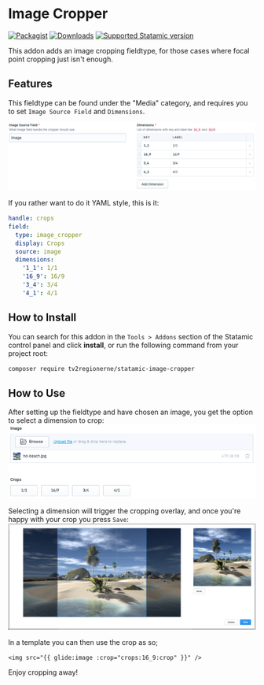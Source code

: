 # Image Cropper

<!-- statamic:hide -->
[![Packagist](https://img.shields.io/packagist/v/tv2regionerne/statamic-image-cropper.svg?style=flat-square)](https://packagist.org/packages/tv2regionerne/statamic-image-cropper)
[![Downloads](https://img.shields.io/packagist/dt/tv2regionerne/statamic-image-cropper.svg?style=flat-square)](https://packagist.org/packages/tv2regionerne/statamic-image-cropper)
[![Supported Statamic version](https://img.shields.io/badge/Statamic-3.4%2B-FF269E)](https://github.com/statamic/cms/releases)
<!-- /statamic:hide -->

This addon adds an image cropping fieldtype, for those cases where focal point cropping just isn't enough.

## Features

This fieldtype can be found under the "Media" category, and requires you to set `Image Source Field` and `Dimensions`.

<img src="images/fieldtype-setup.png" />

If you rather want to do it YAML style, this is it:
```yaml
handle: crops
field:
  type: image_cropper
  display: Crops
  source: image
  dimensions:
    '1_1': 1/1
    '16_9': 16/9
    '3_4': 3/4
    '4_1': 4/1
```

## How to Install

You can search for this addon in the `Tools > Addons` section of the Statamic control panel and click **install**, or run the following command from your project root:

``` bash
composer require tv2regionerne/statamic-image-cropper
```

## How to Use

After setting up the fieldtype and have chosen an image, you get the option to select a dimension to crop:
<img src="images/fieldtype-buttons.png" />

Selecting a dimension will trigger the cropping overlay, and once you're happy with your crop you press `Save`:
<img src="images/fieldtype-cropping.png" />

In a template you can then use the crop as so;
```antlers
<img src="{{ glide:image :crop="crops:16_9:crop" }}" />
```

Enjoy cropping away!
